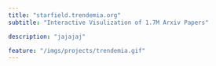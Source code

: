 ```yaml
---
title: "starfield.trendemia.org"
subtitle: "Interactive Visulization of 1.7M Arxiv Papers"

description: "jajajaj"

feature: "/imgs/projects/trendemia.gif"
---
```

